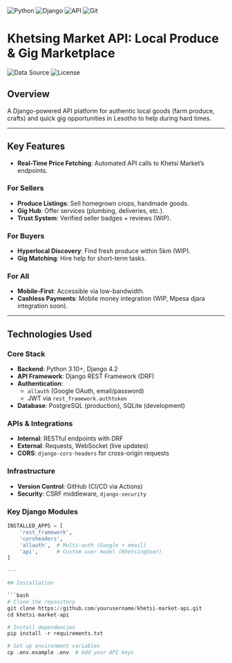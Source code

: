 ![Python](https://img.shields.io/badge/Python-3776AB?style=for-the-badge&logo=python&logoColor=white)
![Django](https://img.shields.io/badge/Django-092E20?style=for-the-badge&logo=django&logoColor=white)
![API](https://img.shields.io/badge/API-FF6C37?style=for-the-badge&logo=fastapi&logoColor=white)
![Git](https://img.shields.io/badge/Git-F05032?style=for-the-badge&logo=git&logoColor=white)

# Khetsing Market API: Local Produce & Gig Marketplace

![Data Source](https://img.shields.io/badge/Data%20Source-Khetsi%20Market%20API-blue)
![License](https://img.shields.io/badge/License-MIT-green)

## Overview

A Django-powered API platform for authentic local goods (farm produce, crafts) and quick gig opportunities in Lesotho to help during hard times.

---

## Key Features

- **Real-Time Price Fetching**: Automated API calls to Khetsi Market’s endpoints.

### For Sellers
- **Produce Listings**: Sell homegrown crops, handmade goods.
- **Gig Hub**: Offer services (plumbing, deliveries, etc.).
- **Trust System**: Verified seller badges + reviews (WIP).

### For Buyers
- **Hyperlocal Discovery**: Find fresh produce within 5km (WIP).
- **Gig Matching**: Hire help for short-term tasks.

### For All
- **Mobile-First**: Accessible via low-bandwidth.
- **Cashless Payments**: Mobile money integration (WIP, Mpesa djara integration soon).

---

## Technologies Used

### Core Stack
- **Backend**: Python 3.10+, Django 4.2
- **API Framework**: Django REST Framework (DRF)
- **Authentication**: 
  - `allauth` (Google OAuth, email/password)
  - JWT via `rest_framework.authtoken`
- **Database**: PostgreSQL (production), SQLite (development)

### APIs & Integrations
- **Internal**: RESTful endpoints with DRF
- **External**: Requests, WebSocket (live updates)
- **CORS**: `django-cors-headers` for cross-origin requests

### Infrastructure
- **Version Control**: GitHub (CI/CD via Actions)
- **Security**: CSRF middleware, `django-security`

### Key Django Modules
```python
INSTALLED_APPS = [
    'rest_framework',
    'corsheaders',
    'allauth',  # Multi-auth (Google + email)
    'api',      # Custom user model (KhetsingUser)
]

---

## Installation

```bash
# Clone the repository
git clone https://github.com/yourusername/khetsi-market-api.git
cd khetsi-market-api

# Install dependencies
pip install -r requirements.txt

# Set up environment variables
cp .env.example .env  # Add your API keys
